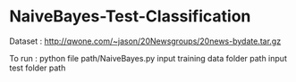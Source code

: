 # NaiveBayes-Test-Classification

Dataset : 
http://qwone.com/~jason/20Newsgroups/20news-bydate.tar.gz

To run : 
python file path/NaiveBayes.py input training data folder path input test folder path
